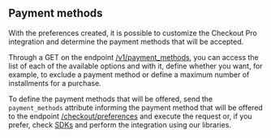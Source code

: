 ## Payment methods
 
With the preferences created, it is possible to customize the Checkout Pro integration and determine the payment methods that will be accepted.
 
Through a GET on the endpoint [/v1/payment_methods](https://www.mercadopago[FAKER][URL][DOMAIN]/developers/en/reference/payment_methods/_payment_methods/get), you can access the list of each of the available options and with it, define whether you want, for example, to exclude a payment method or define a maximum number of installments for a purchase.
 
To define the payment methods that will be offered, send the `payment_methods` attribute informing the payment method that will be offered to the endpoint [/checkout/preferences](https://www.mercadopago[FAKER][URL][DOMAIN]/developers/en/reference/preferences/_checkout_preferences/post) and execute the request or, if you prefer, check [SDKs](https://www.mercadopago[FAKER][URL][DOMAIN]/developers/en/guides/sdks) and perform the integration using our libraries.